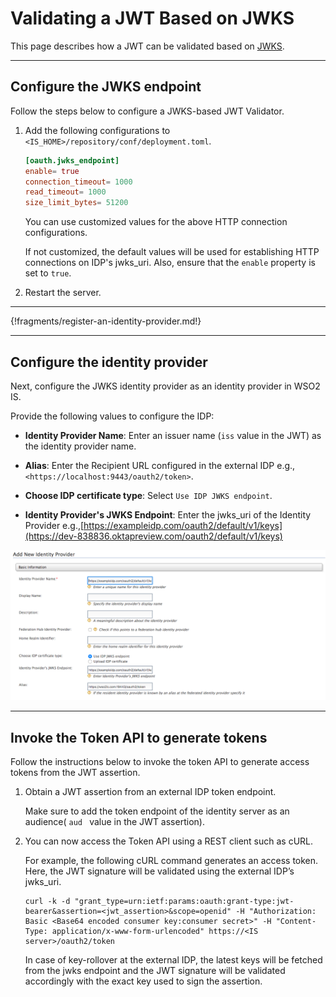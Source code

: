 # Validating a JWT Based on JWKS

This page describes how a JWT can be validated based on [JWKS](insertlink).

----

## Configure the JWKS endpoint

Follow the steps below to configure a JWKS-based JWT Validator.

1.  Add the following configurations to `<IS_HOME>/repository/conf/deployment.toml`.

    ``` toml
    [oauth.jwks_endpoint]
    enable= true
    connection_timeout= 1000
    read_timeout= 1000
    size_limit_bytes= 51200
    ```

    You can use customized values for the above HTTP connection configurations. 
    
    If not customized, the default values will be used for establishing HTTP connections on IDP's jwks\_uri. Also, ensure that the `enable` property is set to `true`.

2.  Restart the server.  
      

----

{!fragments/register-an-identity-provider.md!}

----

## Configure the identity provider

Next, configure the JWKS identity provider as an identity provider in WSO2 IS.

Provide the following values to configure the IDP:

-  **Identity Provider Name**: Enter an issuer name (`iss` value in the JWT) as the identity provider name.

-  **Alias**: Enter the Recipient URL configured in the external IDP e.g., `<https://localhost:9443/oauth2/token>`. 

-  **Choose IDP certificate type**: Select `Use IDP JWKS endpoint`.

-  **Identity Provider's JWKS Endpoint**: Enter the jwks\_uri of the Identity Provider e.g.,[https://exampleidp.com/oauth2/default/v1/keys](https://dev-838836.oktapreview.com/oauth2/default/v1/keys)

![add-jwt-idp]( ../../assets/img/guides/add-jwt-idp.png) 

----

## Invoke the Token API to generate tokens

Follow the instructions below to invoke the token API to generate access tokens from the JWT assertion.

1.  Obtain a JWT assertion from an external IDP token endpoint. 

    Make sure to add the token endpoint of the identity server as an audience( `aud ` value in the JWT assertion).

2.  You can now access the Token API using a REST client such as cURL.

    For example, the following cURL command generates an access token.
    Here, the JWT signature will be validated using the external IDP’s
    jwks\_uri.

    ``` 
    curl -k -d "grant_type=urn:ietf:params:oauth:grant-type:jwt-bearer&assertion=<jwt_assertion>&scope=openid" -H "Authorization: Basic <Base64 encoded consumer key:consumer secret>" -H "Content-Type: application/x-www-form-urlencoded" https://<IS server>/oauth2/token
    ```

    In case of key-rollover at the external IDP, the latest keys will be fetched from the jwks endpoint and the JWT signature will be
    validated accordingly with the exact key used to sign the assertion.
